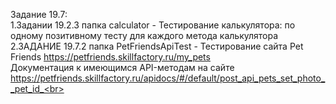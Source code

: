 Задание 19.7:<br>
 1.Задании 19.2.3 папка calculator - Тестирование калькулятора: по одному позитивному тесту для каждого метода калькулятора<br>
 2.ЗАДАНИЕ 19.7.2 папка PetFriendsApiTest - Тестирование сайта Pet Friends https://petfriends.skillfactory.ru/my_pets <br>
 Документация к имеющимся API-методам на сайте https://petfriends.skillfactory.ru/apidocs/#/default/post_api_pets_set_photo__pet_id_<br>

